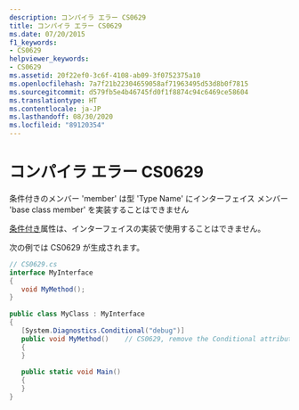 ```yaml
---
description: コンパイラ エラー CS0629
title: コンパイラ エラー CS0629
ms.date: 07/20/2015
f1_keywords:
- CS0629
helpviewer_keywords:
- CS0629
ms.assetid: 20f22ef0-3c6f-4108-ab09-3f0752375a10
ms.openlocfilehash: 7a7f21b22304659058af71963495d53d8b0f7815
ms.sourcegitcommit: d579fb5e4b46745fd0f1f8874c94c6469ce58604
ms.translationtype: HT
ms.contentlocale: ja-JP
ms.lasthandoff: 08/30/2020
ms.locfileid: "89120354"
---
```

# <a name="compiler-error-cs0629"></a>コンパイラ エラー CS0629

条件付きのメンバー 'member' は型 'Type Name' にインターフェイス メンバー 'base class member' を実装することはできません  
  
[条件付き](../language-reference/attributes/general.md#conditional-attribute)属性は、インターフェイスの実装で使用することはできません。  
  
次の例では CS0629 が生成されます。  
  
```csharp  
// CS0629.cs  
interface MyInterface  
{  
   void MyMethod();  
}  
  
public class MyClass : MyInterface  
{  
   [System.Diagnostics.Conditional("debug")]  
   public void MyMethod()    // CS0629, remove the Conditional attribute  
   {  
   }  
  
   public static void Main()  
   {  
   }  
}  
```
